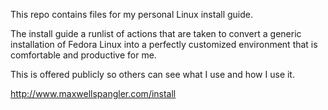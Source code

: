 This repo contains files for my personal Linux install guide.

The install guide a runlist of actions that are taken to convert a generic installation of Fedora Linux into a perfectly customized environment that is comfortable and productive for me.

This is offered publicly so others can see what I use and how I use it.

http://www.maxwellspangler.com/install
